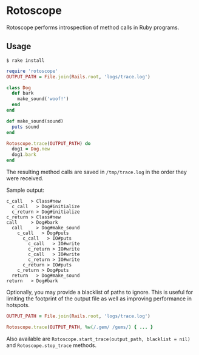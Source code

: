# Rotoscope

Rotoscope performs introspection of method calls in Ruby programs.

## Usage
```
$ rake install
```

```ruby
require 'rotoscope'
OUTPUT_PATH = File.join(Rails.root, 'logs/trace.log')

class Dog
  def bark
    make_sound('woof!')
  end
end

def make_sound(sound)
  puts sound
end

Rotoscope.trace(OUTPUT_PATH) do
  dog1 = Dog.new
  dog1.bark
end
```

The resulting method calls are saved in `/tmp/trace.log` in the order they were received.

Sample output:

```
c_call   > Class#new
  c_call   > Dog#initialize
  c_return > Dog#initialize
c_return > Class#new
call     > Dog#bark
  call     > Dog#make_sound
    c_call   > Dog#puts
      c_call   > IO#puts
        c_call   > IO#write
        c_return > IO#write
        c_call   > IO#write
        c_return > IO#write
      c_return > IO#puts
    c_return > Dog#puts
  return   > Dog#make_sound
return   > Dog#bark
```

Optionally, you may provide a blacklist of paths to ignore. This is useful for limiting the footprint of the output file as well as improving performance in hotspots.

```ruby
OUTPUT_PATH = File.join(Rails.root, 'logs/trace.log')

Rotoscope.trace(OUTPUT_PATH, %w(/.gem/ /gems/) { ... }
```

Also available are `Rotoscope.start_trace(output_path, blacklist = nil)` and `Rotoscope.stop_trace` methods.

